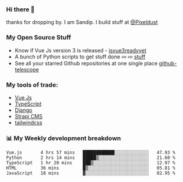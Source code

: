### Hi there 👋

thanks for dropping by.
I am Sandip. I build stuff at [@Pixeldust](github.com/pixeldust-in/)

###  **My Open Source Stuff**

 - Know if Vue Js version 3 is released -  [isvue3readyyet](https://github.com/sandiprb/isvue3readyyet)
 - A bunch of Python scripts to get stuff done 💤 💤 [stuff](https://github.com/sandiprb/stuff)
 - See all your starred Github repositories at one single place [github-telescope](https://github.com/sandiprb/github-telescope)



###  **My tools of trade:**
 - [Vue Js](https://github.com/vuejs/vue/)
 - [TypeScript](https://github.com/microsoft/TypeScript)
 - [Django](github.com/django/django)
 - [Strapi CMS](github.com/strapi/strapi)
 - [tailwindcss](https://github.com/tailwindlabs/tailwindcss)


###  📊 **My Weekly development breakdown**
<!--START_SECTION:waka-->
```text
Vue.js       4 hrs 57 mins   ████████████░░░░░░░░░░░░░   47.93 % 
Python       2 hrs 14 mins   █████▒░░░░░░░░░░░░░░░░░░░   21.60 % 
TypeScript   1 hr 20 mins    ███▒░░░░░░░░░░░░░░░░░░░░░   12.97 % 
HTML         36 mins         █▒░░░░░░░░░░░░░░░░░░░░░░░   05.81 % 
JavaScript   18 mins         ▓░░░░░░░░░░░░░░░░░░░░░░░░   02.95 % 
```
<!--END_SECTION:waka-->

